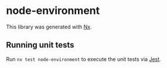 # node-environment

This library was generated with [Nx](https://nx.dev).

## Running unit tests

Run `nx test node-environment` to execute the unit tests via [Jest](https://jestjs.io).
